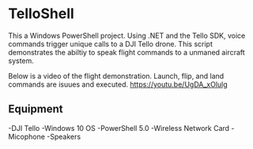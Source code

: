 # TelloShell

This a Windows PowerShell project. Using .NET and the Tello SDK, voice commands trigger unique calls to a DJI Tello drone. This script demonstrates the abiltiy to speak flight commands to a unmaned aircraft system. 

Below is a video of the flight demonstration. Launch, flip, and land commands are isuues and executed.
https://youtu.be/UgDA_xOlulg

## Equipment

-DJI Tello
-Windows 10 OS
-PowerShell 5.0
-Wireless Network Card
-Micophone
-Speakers

